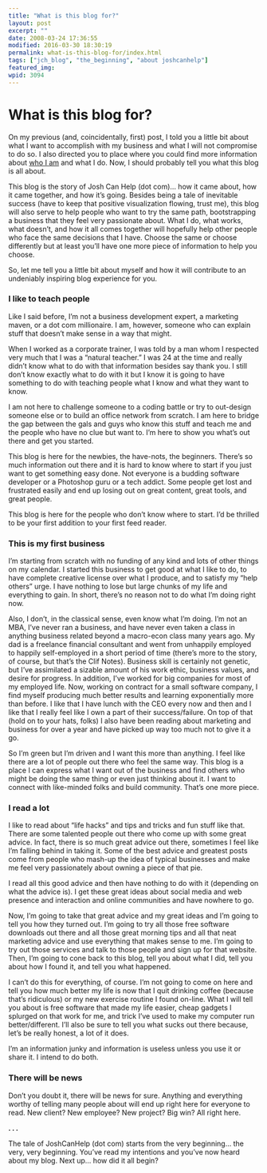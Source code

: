 ```yaml
---
title: "What is this blog for?"
layout: post
excerpt: ""
date: 2008-03-24 17:36:55
modified: 2016-03-30 18:30:19
permalink: what-is-this-blog-for/index.html
tags: ["jch_blog", "the_beginning", "about joshcanhelp"]
featured_img: 
wpid: 3094
---
```


# What is this blog for?

On my previous (and, coincidentally, first) post, I told you a little bit about what I want to accomplish with my business and what I will not compromise to do so. I also directed you to place where you could find more information about [who I am](/about) and what I do. Now, I should probably tell you what this blog is all about.

This blog is the story of Josh Can Help (dot com)… how it came about, how it came together, and how it’s going. Besides being a tale of inevitable success (have to keep that positive visualization flowing, trust me), this blog will also serve to help people who want to try the same path, bootstrapping a business that they feel very passionate about. What I do, what works, what doesn’t, and how it all comes together will hopefully help other people who face the same decisions that I have. Choose the same or choose differently but at least you’ll have one more piece of information to help you choose.

So, let me tell you a little bit about myself and how it will contribute to an undeniably inspiring blog experience for you.

### I like to teach people

Like I said before, I’m not a business development expert, a marketing maven, or a dot com millionaire. I am, however, someone who can explain stuff that doesn’t make sense in a way that might.

When I worked as a corporate trainer, I was told by a man whom I respected very much that I was a “natural teacher.” I was 24 at the time and really didn’t know what to do with that information besides say thank you. I still don’t know exactly what to do with it but I know it is going to have something to do with teaching people what I know and what they want to know.

I am not here to challenge someone to a coding battle or try to out-design someone else or to build an office network from scratch. I am here to bridge the gap between the gals and guys who know this stuff and teach me and the people who have no clue but want to. I’m here to show you what’s out there and get you started.

This blog is here for the newbies, the have-nots, the beginners. There’s so much information out there and it is hard to know where to start if you just want to get something easy done. Not everyone is a budding software developer or a Photoshop guru or a tech addict. Some people get lost and frustrated easily and end up losing out on great content, great tools, and great people.

This blog is here for the people who don’t know where to start. I’d be thrilled to be your first addition to your first feed reader.

### This is my first business

I’m starting from scratch with no funding of any kind and lots of other things on my calendar. I started this business to get good at what I like to do, to have complete creative license over what I produce, and to satisfy my “help others” urge. I have nothing to lose but large chunks of my life and everything to gain. In short, there’s no reason not to do what I’m doing right now.

Also, I don’t, in the classical sense, even know what I’m doing. I’m not an MBA, I’ve never ran a business, and have never even taken a class in anything business related beyond a macro-econ class many years ago. My dad is a freelance financial consultant and went from unhappily employed to happily self-employed in a short period of time (there’s more to the story, of course, but that’s the Clif Notes). Business skill is certainly not genetic, but I’ve assimilated a sizable amount of his work ethic, business values, and desire for progress. In addition, I’ve worked for big companies for most of my employed life. Now, working on contract for a small software company, I find myself producing much better results and learning exponentially more than before. I like that I have lunch with the CEO every now and then and I like that I really feel like I own a part of their success/failure. On top of that (hold on to your hats, folks) I also have been reading about marketing and business for over a year and have picked up way too much not to give it a go.

So I’m green but I’m driven and I want this more than anything. I feel like there are a lot of people out there who feel the same way. This blog is a place I can express what I want out of the business and find others who might be doing the same thing or even just thinking about it. I want to connect with like-minded folks and build community. That’s one more piece.

### I read a lot

I like to read about “life hacks” and tips and tricks and fun stuff like that. There are some talented people out there who come up with some great advice. In fact, there is so much great advice out there, sometimes I feel like I’m falling behind in taking it. Some of the best advice and greatest posts come from people who mash-up the idea of typical businesses and make me feel very passionately about owning a piece of that pie.

I read all this good advice and then have nothing to do with it (depending on what the advice is). I get these great ideas about social media and web presence and interaction and online communities and have nowhere to go.

Now, I’m going to take that great advice and my great ideas and I’m going to tell you how they turned out. I’m going to try all those free software downloads out there and all those great morning tips and all that neat marketing advice and use everything that makes sense to me. I’m going to try out those services and talk to those people and sign up for that website. Then, I’m going to cone back to this blog, tell you about what I did, tell you about how I found it, and tell you what happened.

I can’t do this for everything, of course. I’m not going to come on here and tell you how much better my life is now that I quit drinking coffee (because that’s ridiculous) or my new exercise routine I found on-line. What I will tell you about is free software that made my life easier, cheap gadgets I splurged on that work for me, and trick I’ve used to make my computer run better/different. I’ll also be sure to tell you what sucks out there because, let’s be really honest, a lot of it does.

I’m an information junky and information is useless unless you use it or share it. I intend to do both.

### There will be news

Don’t you doubt it, there will be news for sure. Anything and everything worthy of telling many people about will end up right here for everyone to read. New client? New employee? New project? Big win? All right here.

**. . .**

The tale of JoshCanHelp (dot com) starts from the very beginning… the very, very beginning. You’ve read my intentions and you’ve now heard about my blog. Next up… how did it all begin?